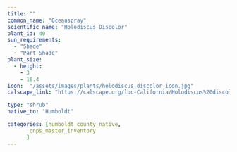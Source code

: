 ```yaml
---
title: ""
common_name: "Oceanspray"
scientific_name: "Holodiscus Discolor"
plant_id: 40
sun_requirements:
  - "Shade"
  - "Part Shade"
plant_size:
  - height: 
    - 3
    - 16.4
icon:  "/assets/images/plants/holodiscus_discolor_icon.jpg"
calscape_link: "https://calscape.org/loc-California/Holodiscus%20discolor(%20)"

type: "shrub"
native_to: "Humboldt"

categories: [humboldt_county_native,
       cnps_master_inventory
      ]
---
```


